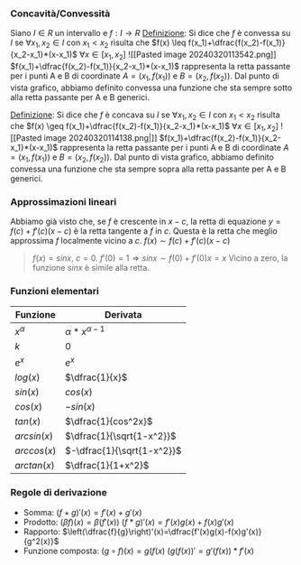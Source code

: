 ### Concavità/Convessità
Siano $I \in R$ un intervallo e $f:I \to R$
<u>Definizione</u>: Si dice che $f$ è convessa su $I$ se $\forall x_1, x_2 \in I$ con $x_1 < x_2$ risulta che $f(x) \leq f(x_1)+\dfrac{f(x_2)-f(x_1)}{x_2-x_1}*(x-x_1)$   $\forall x \in [x_1, x_2]$
![[Pasted image 20240320113542.png]]
$f(x_1)+\dfrac{f(x_2)-f(x_1)}{x_2-x_1}*(x-x_1)$ rappresenta la retta passante per i punti A e B di coordinate $A=(x_1, f(x_1))$ e $B=(x_2, f(x_2))$.
Dal punto di vista grafico, abbiamo definito convessa una funzione che sta sempre sotto alla retta passante per A e B generici.

<u>Definizione</u>: Si dice che $f$ è concava su $I$ se $\forall x_1, x_2 \in I$ con $x_1 < x_2$ risulta che $f(x) \geq f(x_1)+\dfrac{f(x_2)-f(x_1)}{x_2-x_1}*(x-x_1)$   $\forall x \in [x_1, x_2]$
![[Pasted image 20240320114138.png|]]
$f(x_1)+\dfrac{f(x_2)-f(x_1)}{x_2-x_1}*(x-x_1)$ rappresenta la retta passante per i punti A e B di coordinate $A=(x_1, f(x_1))$ e $B=(x_2, f(x_2))$.
Dal punto di vista grafico, abbiamo definito convessa una funzione che sta sempre sopra alla retta passante per A e B generici.


### Approssimazioni lineari
Abbiamo già visto che, se $f$ è crescente in $x-c$, la retta di equazione $y=f(c)+f'(c)(x-c)$ è la retta tangente a $f$ in $c$. Questa è la retta che meglio approssima $f$ localmente vicino a $c$.
$f(x) \sim f(c)+f'(c)(x-c)$

> $f(x)=sinx$, $c=0$. $f'(0)=1 \Rightarrow sinx \sim f(0)+f'(0)x=x$
> Vicino a zero, la funzione $sinx$ è simile alla retta.

### Funzioni elementari

| Funzione     | Derivata                   |
| ------------ | -------------------------- |
| $x^{\alpha}$ | $\alpha*x^{\alpha-1}$      |
| $k$          | 0                          |
| $e^x$        | $e^x$                      |
| $log(x)$     | $\dfrac{1}{x}$             |
| $sin(x)$     | $cos(x)$                   |
| $cos(x)$     | $-sin(x)$                  |
| $tan(x)$     | $\dfrac{1}{cos^2x}$        |
| $arcsin(x)$  | $\dfrac{1}{\sqrt{1-x^2}}$  |
| $arccos(x)$  | $-\dfrac{1}{\sqrt{1-x^2}}$ |
| $arctan(x)$  | $\dfrac{1}{1+x^2}$         |
### Regole di derivazione
- Somma: $(f+g)'(x)=f'(x)+g'(x)$
- Prodotto: $(\beta f)(x)=\beta (f'(x))$ 
		  $(f*g)'(x)=f'(x)g(x)+f(x)g'(x)$
- Rapporto: $\left(\dfrac{f}{g}\right)'(x)=\dfrac{f'(x)g(x)-f(x)g'(x)}{g^2(x)}$
- Funzione composta: $(g \circ f)(x)=g(f(x)$
					$(g(f(x))'=g'(f(x))*f'(x)$